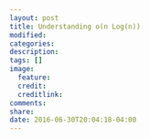 ```yaml
---
layout: post
title: Understanding o(n Log(n))
modified:
categories: 
description:
tags: []
image:
  feature:
  credit:
  creditlink:
comments:
share:
date: 2016-06-30T20:04:18-04:00
---
```

